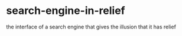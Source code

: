 # search-engine-in-relief
the interface of a search engine that gives the illusion that it has relief
